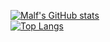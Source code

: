 [![Malf's GitHub stats](https://github-readme-stats.vercel.app/api?username=malf75&theme=synthwave)](https://github.com/anuraghazra/github-readme-stats) <br />
[![Top Langs](https://github-readme-stats.vercel.app/api/top-langs/?username=malf75&theme=synthwave)](https://github.com/anuraghazra/github-readme-stats)
